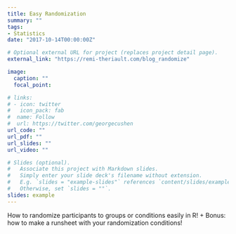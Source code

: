 ```yaml
---
title: Easy Randomization
summary: ""
tags:
- Statistics
date: "2017-10-14T00:00:00Z"

# Optional external URL for project (replaces project detail page).
external_link: "https://remi-theriault.com/blog_randomize"

image:
  caption: ""
  focal_point:

# links:
# - icon: twitter
#   icon_pack: fab
#  name: Follow
#  url: https://twitter.com/georgecushen
url_code: ""
url_pdf: ""
url_slides: ""
url_video: ""

# Slides (optional).
#   Associate this project with Markdown slides.
#   Simply enter your slide deck's filename without extension.
#   E.g. `slides = "example-slides"` references `content/slides/example-slides.md`.
#   Otherwise, set `slides = ""`.
slides: example
---
```


How to randomize participants to groups or conditions easily in R! + Bonus: how to make a runsheet with your randomization conditions!
